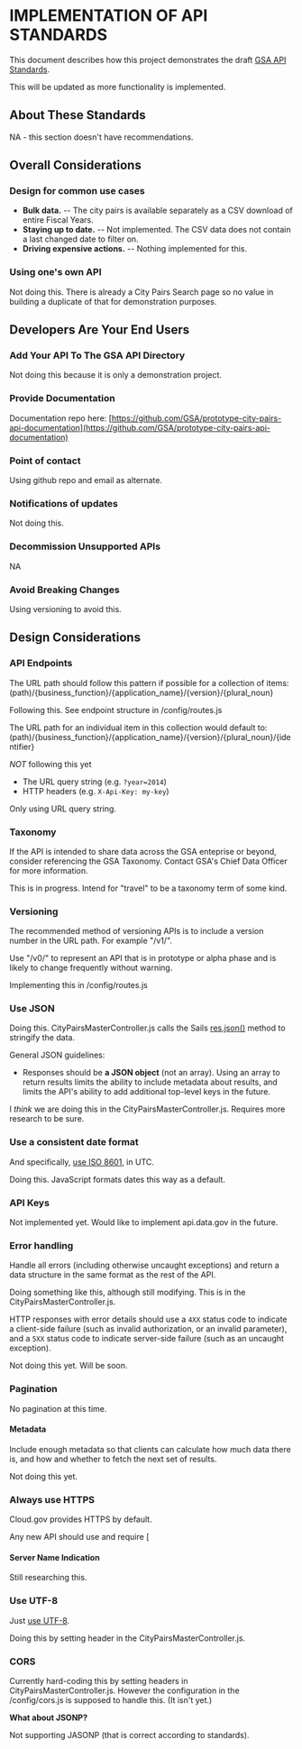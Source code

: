 # IMPLEMENTATION OF API STANDARDS
This document describes how this project demonstrates the draft [GSA API Standards](https://github.com/GSA/api-standards/tree/converting-gsa-standards).

This will be updated as more functionality is implemented.



## About These Standards

NA - this section doesn't have recommendations.

## Overall Considerations

### Design for common use cases

* **Bulk data.** -- The city pairs is available separately as a CSV download of entire Fiscal Years.
* **Staying up to date.** -- Not implemented. The CSV data does not contain a last changed date to filter on.
* **Driving expensive actions.** -- Nothing implemented for this.


### Using one's own API

Not doing this. There is already a City Pairs Search page so no value in building a duplicate of that for demonstration purposes.


## Developers Are Your End Users

### Add Your API To The GSA API Directory
Not doing this because it is only a demonstration project.

### Provide Documentation
Documentation repo here: [https://github.com/GSA/prototype-city-pairs-api-documentation](https://github.com/GSA/prototype-city-pairs-api-documentation)



### Point of contact

Using github repo and email as alternate.


### Notifications of updates

Not doing this.

### Decommission Unsupported APIs

NA

### Avoid Breaking Changes

Using versioning to avoid this.

## Design Considerations

### API Endpoints

The URL path should follow this pattern if possible for a collection of items:
(path)/{business_function}/{application_name}/{version}/{plural_noun}

Following this. See endpoint structure in /config/routes.js

The URL path for an individual item in this collection would default to:
(path)/{business_function}/{application_name}/{version}/{plural_noun}/{identifier}

_NOT_ following this yet

* The URL query string (e.g. `?year=2014`)
* HTTP headers (e.g. `X-Api-Key: my-key`)

Only using URL query string.

### Taxonomy 
If the API is intended to share data across the GSA enteprise or beyond, consider referencing the GSA Taxonomy. Contact GSA's Chief Data Officer for more information.

This is in progress. Intend for "travel" to be a taxonomy term of some kind.

### Versioning
The recommended method of versioning APIs is to include a version number in the URL path. For example "/v1/". 

Use "/v0/" to represent an API that is in prototype or alpha phase and is likely to change frequently without warning.

Implementing this in /config/routes.js

### Use JSON

Doing this. CityPairsMasterController.js calls the Sails [res.json()](http://sailsjs.com/documentation/reference/response-res/res-json) method to stringify the data.

General JSON guidelines:

* Responses should be **a JSON object** (not an array). Using an array to return results limits the ability to include metadata about results, and limits the API's ability to add additional top-level keys in the future.

I _think_ we are doing this in the CityPairsMasterController.js. Requires more research to be sure.


### Use a consistent date format

And specifically, [use ISO 8601](https://xkcd.com/1179/), in UTC.

Doing this. JavaScript formats dates this way as a default.


### API Keys

Not implemented yet. Would like to implement api.data.gov in the future.


### Error handling

Handle all errors (including otherwise uncaught exceptions) and return a data structure in the same format as the rest of the API.

Doing something like this, although still modifying. This is in the CityPairsMasterController.js.

HTTP responses with error details should use a `4XX` status code to indicate a client-side failure (such as invalid authorization, or an invalid parameter), and a `5XX` status code to indicate server-side failure (such as an uncaught exception).

Not doing this yet. Will be soon.

### Pagination

No pagination at this time.

#### Metadata

Include enough metadata so that clients can calculate how much data there is, and how and whether to fetch the next set of results.

Not doing this yet.



### Always use HTTPS

Cloud.gov provides HTTPS by default.

Any new API should use and require [

#### Server Name Indication

Still researching this.


### Use UTF-8

Just [use UTF-8](http://utf8everywhere.org).

Doing this by setting header in the CityPairsMasterController.js.

### CORS

Currently hard-coding this by setting headers in CityPairsMasterController.js. However the configuration in the /config/cors.js is supposed to handle this. (It isn't yet.)


**What about JSONP?**

Not supporting JASONP (that is correct according to standards).

